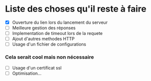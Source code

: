 # Liste des choses qu'il reste à faire
- [x] Ouverture du lien lors du lancement du serveur
- [ ] Meilleure gestion des réponses
- [ ] Implementation de timeout lors de la requete
- [ ] Ajout d'autres methodes HTTP
- [ ] Usage d'un fichier de configurations

### Cela serait cool mais non nécessaire
- [ ] Usage d'un certificat ssl
- [ ] Optimisation...
